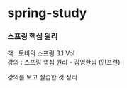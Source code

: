 # spring-study

### 스프링 핵심 원리  
책 : 토비의 스프링 3.1 Vol  
강의 : 스프링 핵심 원리 - 김영한님 (인프런)  

강의를 보고 실습한 것 정리
